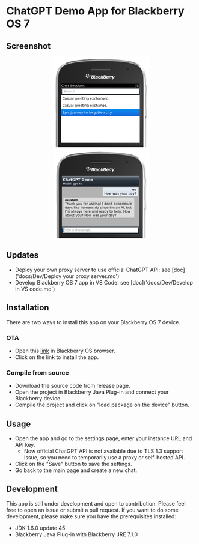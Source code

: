 # ChatGPT Demo App for Blackberry OS 7

## Screenshot
<div align="center">
  <img src="./screenshots/screenshot-main.png" height=240 alt="Chat with LLM">
  <img src="./screenshots/screenshot-chat.png" height=240 alt="Main screen">
</div>

## Updates

- Deploy your own proxy server to use official ChatGPT API: see [doc]('docs/Dev/Deploy your proxy server.md')
- Develop Blackberry OS 7 app in VS Code: see [doc]('docs/Dev/Develop in VS code.md')

## Installation

There are two ways to install this app on your Blackberry OS 7 device.

### OTA

- Open this [link](http://bbchatgpt.slashblade.top/) in Blackberry OS browser.
- Click on the link to install the app.

### Compile from source

- Download the source code from release page.
- Open the project in Blackberry Java Plug-in and connect your Blackberry device.
- Compile the project and click on "load package on the device" button.

## Usage

- Open the app and go to the settings page, enter your instance URL and API key.
    - Now official ChatGPT API is not available due to TLS 1.3 support issue, so you need to temporarily use a proxy or self-hosted API.
- Click on the "Save" button to save the settings.
- Go back to the main page and create a new chat.

## Development

This app is still under development and open to contribution. Please feel free to open an issue or submit a pull request. If you want to do some development, please make sure you have the prerequisites installed:

- JDK 1.6.0 update 45
- Blackberry Java Plug-in with Blackberry JRE 7.1.0
